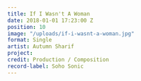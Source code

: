 ```yaml
---
title: If I Wasn't A Woman
date: 2018-01-01 17:23:00 Z
position: 10
image: "/uploads/if-i-wasnt-a-woman.jpg"
format: Single
artist: Autumn Sharif
project: 
credit: Production / Composition
record-label: Soho Sonic
---
```


